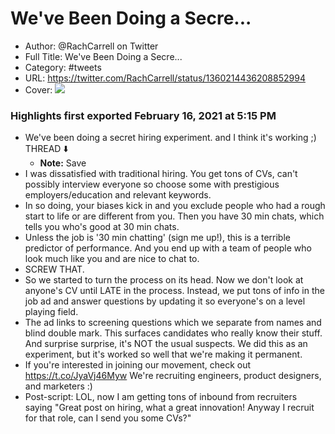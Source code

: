 # We've Been Doing a Secre...

- Author: @RachCarrell on Twitter
- Full Title: We've Been Doing a Secre...
- Category: #tweets
- URL: https://twitter.com/RachCarrell/status/1360214436208852994
- Cover: ![](https://pbs.twimg.com/profile_images/883378614514966528/KIzX1Xa8.jpg)

### Highlights first exported February 16, 2021 at 5:15 PM

- We've been doing a secret hiring experiment.
  and I think it's working ;)
  THREAD ⬇️
    - **Note:** Save
- I was dissatisfied with traditional hiring. You get tons of CVs, can't possibly interview everyone so choose some with prestigious employers/education and relevant keywords.
- In so doing, your biases kick in and you exclude people who had a rough start to life or are different from you. Then you have 30 min chats, which tells you who's good at 30 min chats.
- Unless the job is '30 min chatting' (sign me up!), this is a terrible predictor of performance. And you end up with a team of people who look much like you and are nice to chat to.
- SCREW THAT.
- So we started to turn the process on its head.
  Now we don't look at anyone's CV until LATE in the process. Instead, we put tons of info in the job ad and answer questions by updating it so everyone's on a level playing field.
- The ad links to screening questions which we separate from names and blind double mark. This surfaces candidates who really know their stuff. And surprise surprise, it's NOT the usual suspects.
  We did this as an experiment, but it's worked so well that we're making it permanent.
- If you're interested in joining our movement, check out https://t.co/JyaVj46Myw
  We're recruiting engineers, product designers, and marketers :)
- Post-script: LOL, now I am getting tons of inbound from recruiters saying "Great post on hiring, what a great innovation! Anyway I recruit for that role, can I send you some CVs?"
